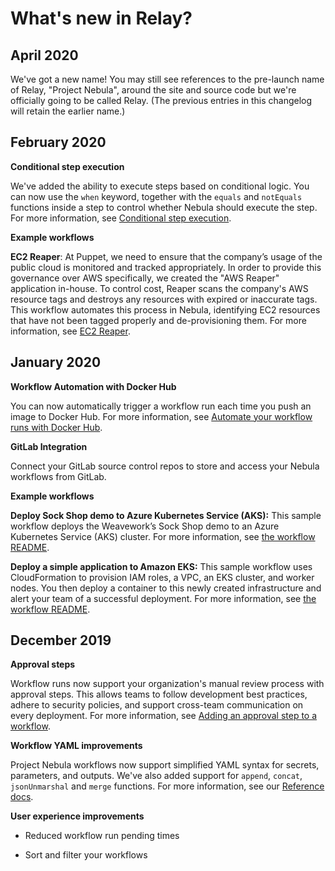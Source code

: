 # What's new in Relay?

## April 2020

We've got a new name! You may still see references to the pre-launch name of Relay, "Project Nebula", around the site and source code but we're officially going to be called Relay. (The previous entries in this changelog will retain the earlier name.)

## February 2020

**Conditional step execution**

We've added the ability to execute steps based on conditional logic. You can now use the `when` keyword, together with the `equals` and `notEquals` functions inside a step to control whether Nebula should execute the step. For more information, see [Conditional step execution](using-workflows/conditionals).

**Example workflows**

**EC2 Reaper**: At Puppet, we need to ensure that the company’s usage of the public cloud is monitored and tracked appropriately. In order to provide this governance over AWS specifically, we created the "AWS Reaper" application in-house. To control cost, Reaper scans the company's AWS resource tags and destroys any resources with expired or inaccurate tags. This workflow automates this process in Nebula, identifying EC2 resources that have not been tagged properly and de-provisioning them. For more information, see [EC2 Reaper](https://github.com/puppetlabs/nebula-workflow-examples/blob/master/example-workflows/ec2-reaper/README).

## January 2020

**Workflow Automation with Docker Hub**

You can now automatically trigger a workflow run each time you push an image to Docker Hub. For more information, see [Automate your workflow runs with Docker Hub](automating-workflow-runs/automate-your-workflows-with-docker-hub).

**GitLab Integration**

Connect your GitLab source control repos to store and access your Nebula workflows from GitLab.

**Example workflows**

**Deploy Sock Shop demo to Azure Kubernetes Service (AKS):** This sample workflow deploys the Weavework’s Sock Shop demo to an Azure Kubernetes Service (AKS) cluster. For more information, see [the workflow README](https://github.com/puppetlabs/nebula-workflow-examples/tree/master/example-workflows/aks-sock-shop).

**Deploy a simple application to Amazon EKS:** This sample workflow uses CloudFormation to provision IAM roles, a VPC, an EKS cluster, and worker nodes. You then deploy a container to this newly created infrastructure and alert your team of a successful deployment. For more information, see [the workflow README](https://github.com/puppetlabs/nebula-workflow-examples/tree/master/example-workflows/eks-provision-and-deploy-workflow).

## December 2019

**Approval steps**

Workflow runs now support your organization's manual review process with approval steps. This allows teams to follow development best practices, adhere to security policies, and support cross-team communication on every deployment. For more information, see [Adding an approval step to a workflow](adding-an-approval-step).

**Workflow YAML improvements**

Project Nebula workflows now support simplified YAML syntax for secrets, parameters, and outputs. We've also added support for `append`, `concat`, `jsonUnmarshal` and `merge` functions. For more information, see our [Reference docs](reference).

**User experience improvements**

-   Reduced workflow run pending times

-   Sort and filter your workflows


